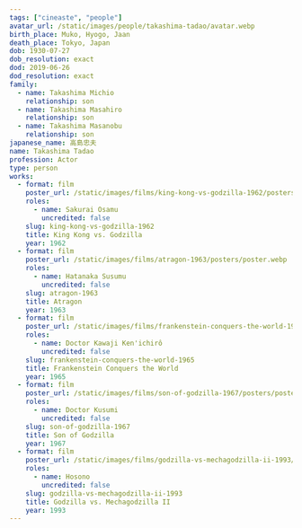 ```yaml
---
tags: ["cineaste", "people"]
avatar_url: /static/images/people/takashima-tadao/avatar.webp
birth_place: Muko, Hyogo, Jaan
death_place: Tokyo, Japan
dob: 1930-07-27
dob_resolution: exact
dod: 2019-06-26
dod_resolution: exact
family:
  - name: Takashima Michio
    relationship: son
  - name: Takashima Masahiro
    relationship: son
  - name: Takashima Masanobu
    relationship: son
japanese_name: 高島忠夫
name: Takashima Tadao
profession: Actor
type: person
works:
  - format: film
    poster_url: /static/images/films/king-kong-vs-godzilla-1962/posters/poster.webp
    roles:
      - name: Sakurai Osamu
        uncredited: false
    slug: king-kong-vs-godzilla-1962
    title: King Kong vs. Godzilla
    year: 1962
  - format: film
    poster_url: /static/images/films/atragon-1963/posters/poster.webp
    roles:
      - name: Hatanaka Susumu
        uncredited: false
    slug: atragon-1963
    title: Atragon
    year: 1963
  - format: film
    poster_url: /static/images/films/frankenstein-conquers-the-world-1965/posters/poster.webp
    roles:
      - name: Doctor Kawaji Ken'ichirô
        uncredited: false
    slug: frankenstein-conquers-the-world-1965
    title: Frankenstein Conquers the World
    year: 1965
  - format: film
    poster_url: /static/images/films/son-of-godzilla-1967/posters/poster.webp
    roles:
      - name: Doctor Kusumi
        uncredited: false
    slug: son-of-godzilla-1967
    title: Son of Godzilla
    year: 1967
  - format: film
    poster_url: /static/images/films/godzilla-vs-mechagodzilla-ii-1993/posters/poster.webp
    roles:
      - name: Hosono
        uncredited: false
    slug: godzilla-vs-mechagodzilla-ii-1993
    title: Godzilla vs. Mechagodzilla II
    year: 1993
---
```

